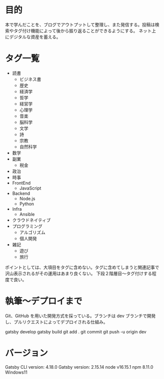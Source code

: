 # 目的

本で学んだことを、ブログでアウトプットして整理し、また発信する。投稿は検索やタグ付け機能によって後から振り返ることができるようにする。
ネット上にデジタルな資産を蓄える。

# タグ一覧

- 読書
  - ビジネス書
  - 歴史
  - 経済学
  - 哲学
  - 経営学
  - 心理学
  - 音楽
  - 脳科学
  - 文学
  - 詩
  - 宗教
  - 自然科学
- 数学
- 副業
  - 税金
- 政治
- 時事
- FrontEnd
  - JavaScript
- Backend
  - Node.js
  - Python
- Infra
  - Ansible
- クラウドネイティブ
- プログラミング
  - アルゴリズム
  - 個人開発
- 雑記
  - 遊び
  - 旅行

ポイントとしては、大項目をタグに含めない。タグに含めてしまうと関連記事で沢山表示されるがその運用はあまり良くない。
下段２階層目～タグ付けする程度で良い。

# 執筆～デプロイまで

Git、GitHub を用いた開発方式を採っている。ブランチは dev ブランチで開発し、プルリクエストによってデプロイされる仕組み。

gatsby develop
gatsby build
git add .
git commit
git push -u origin dev

# バージョン

Gatsby CLI version: 4.18.0
Gatsby version: 2.15.14
node v16.15.1
npm 8.11.0
Windows11
